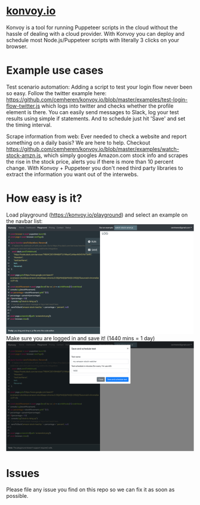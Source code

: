 # [konvoy.io](https://konvoy.io)
Konvoy is a tool for running Puppeteer scripts in the cloud without the hassle of dealing with a cloud provider. With Konvoy you can deploy and schedule most Node.js/Puppeteer scripts with literally 3 clicks on your browser. 

# Example use cases
Test scenario automation: 
Adding a script to test your login flow never been so easy. Follow the twitter example here: https://github.com/cemheren/konvoy.io/blob/master/examples/test-login-flow-twitter.js which logs into twitter and checks whether the profile element is there. You can easily send messages to Slack, log your test results using simple if statements. And to schedule just hit 'Save' and set the timing interval. 

Scrape information from web: 
Ever needed to check a website and report something on a daily basis? We are here to help. Checkout https://github.com/cemheren/konvoy.io/blob/master/examples/watch-stock-amzn.js, which simply googles Amazon.com stock info and scrapes the rise in the stock price, alerts you if there is more than 10 percent change. With Konvoy + Puppeteer you don't need third party libraries to extract the information you want out of the interwebs. 

# How easy is it? 
Load playground (https://konvoy.io/playground) and select an example on the navbar list:
![alt text](https://github.com/cemheren/konvoy.io/blob/master/images/konvoy.io_playground.png)
Make sure you are logged in and save it! (1440 mins = 1 day)
![alt text](https://github.com/cemheren/konvoy.io/blob/master/images/konvoy.io_playground_amzn.png)

# Issues
Please file any issue you find on this repo so we can fix it as soon as possible. 

